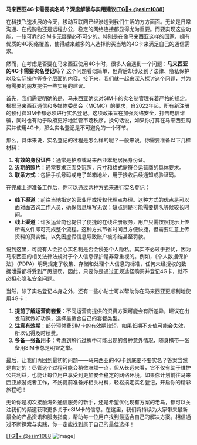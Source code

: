 **马来西亚4G卡需要实名吗？深度解读与实用建议[[TG💪+ @esim1088](https://t.me/s/esim1088)]**

在科技飞速发展的今天，移动互联网已经渗透到我们生活的方方面面。无论是日常沟通、在线购物还是远程办公，稳定的网络连接都显得尤为重要。而要实现这些功能，一张可靠的SIM卡无疑是必不可少的。特别是在像马来西亚这样的国家，拥有优质的4G网络覆盖，使得越来越多的人选择购买当地的4G卡来满足自己的通信需求。

然而，在考虑是否要在马来西亚使用4G卡时，很多人会遇到一个问题：**马来西亚的4G卡需要实名登记吗？** 这个问题看似简单，但背后却涉及到了法律、隐私保护以及实际操作等多个层面的内容。接下来，我们就一起来深入探讨这个问题，并为有需要的朋友提供一些实用的建议。

首先，我们需要明确的是，马来西亚确实对SIM卡的实名制管理有着严格的规定。根据马来西亚通信和多媒体委员会（MCMC）的要求，自2022年起，所有新注册的预付费SIM卡都必须进行实名登记。这项政策旨在加强网络安全，打击电信诈骗，同时也有助于政府更好地监管市场秩序。换句话说，如果你打算在马来西亚购买并使用4G卡，那么实名登记是不可避免的一个环节。

那么，具体来说，实名登记的过程是怎么样的呢？一般来说，你需要准备以下几样材料：

1. **有效的身份证件**：通常是护照或马来西亚本地居民身份证。
2. **近期的照片**：通常要求正面免冠照，尺寸和格式需符合运营商的具体要求。
3. **联系方式**：包括手机号码或电子邮箱地址，用于接收后续通知或验证码。

在完成上述准备工作后，你可以通过两种方式来进行实名登记：

- **线下渠道**：前往当地指定的营业厅或授权代理点办理。这种方式的优点是可以面对面咨询工作人员，确保信息填写无误；缺点则是可能需要排队等候较长时间。
- **线上渠道**：许多运营商也提供了便捷的在线注册服务，用户只需按照提示上传所需文件即可完成整个流程。这种方式节省时间且方便快捷，但需要注意上传资料的真实性，以免因虚假信息导致账户被冻结甚至罚款。

说到这里，可能有人会担心实名制是否会侵犯个人隐私。其实不必过于担忧，因为马来西亚的相关法律法规对于个人信息保护是非常重视的。例如，《个人数据保护法》（PDPA）明确规定了收集、存储和处理个人信息的标准，任何未经授权的数据泄露都将受到严厉惩罚。因此，只要你是通过正规途径购买并登记4G卡，就不必担心隐私安全问题。

当然，除了实名登记本身之外，还有一些小贴士可以帮助你在马来西亚更顺利地使用4G卡：

1. **提前了解运营商套餐**：不同运营商提供的资费方案可能会有所差异，建议在出发前就做好功课，选择最适合自己的套餐类型。
2. **注意有效期**：部分预付费SIM卡的有效期较短，如果长期不充值可能会失效，所以记得及时续费。
3. **多备一张备用卡**：考虑到旅行过程中可能出现的各种意外情况，随身携带一张备用SIM卡总是明智之举。

最后，让我们再回到最初的问题——马来西亚的4G卡到底要不要实名？答案当然是肯定的！尽管这个过程可能会稍微麻烦一点，但从长远来看，它不仅有助于维护公共利益，也能让每位用户享受到更加安全稳定的网络环境。如果你计划前往马来西亚旅游或者工作，不妨提前准备好相关材料，轻松搞定实名登记，开启你的精彩旅程吧！

无论你是初次接触海外通信服务的新手，还是希望优化现有方案的老鸟，都可以关注我们的频道获取更多关于eSIM卡的信息。在这里，我们将持续为大家带来最新最全的产品资讯和服务指南，帮助每一位用户找到最适合自己的解决方案。相信通过不断探索与实践，你一定能找到属于自己的最佳选择！

[[TG💪+ @esim1088](https://t.me/s/esim1088) ![Image](https://i.postimg.cc/4NQfJmqS/Snipaste-2025-05-13-00-14-12.png)]